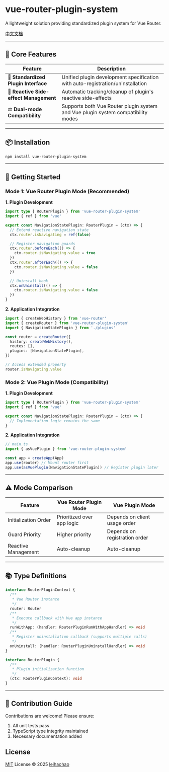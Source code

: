 # vue-router-plugin-system

A lightweight solution providing standardized plugin system for Vue Router.

[中文文档](./README.zh_CN.md)

---

## 🌟 Core Features

| Feature                                | Description                                                                      |
| -------------------------------------- | -------------------------------------------------------------------------------- |
| 🧱 **Standardized Plugin Interface**   | Unified plugin development specification with auto-registration/uninstallation   |
| 🔁 **Reactive Side-effect Management** | Automatic tracking/cleanup of plugin's reactive side-effects                     |
| ⚖️ **Dual-mode Compatibility**         | Supports both Vue Router plugin system and Vue plugin system compatibility modes |

---

## 📦 Installation

```bash
npm install vue-router-plugin-system
```

---

## 🚀 Getting Started

### Mode 1: Vue Router Plugin Mode (Recommended)

**1. Plugin Development**

```ts
import type { RouterPlugin } from 'vue-router-plugin-system'
import { ref } from 'vue'

export const NavigationStatePlugin: RouterPlugin = (ctx) => {
  // Extend reactive navigation state
  ctx.router.isNavigating = ref(false)

  // Register navigation guards
  ctx.router.beforeEach(() => {
    ctx.router.isNavigating.value = true
  })
  ctx.router.afterEach(() => {
    ctx.router.isNavigating.value = false
  })

  // Uninstall hook
  ctx.onUninstall(() => {
    ctx.router.isNavigating.value = false
  })
}
```

**2. Application Integration**

```ts
import { createWebHistory } from 'vue-router'
import { createRouter } from 'vue-router-plugin-system'
import { NavigationStatePlugin } from './plugins'

const router = createRouter({
  history: createWebHistory(),
  routes: [],
  plugins: [NavigationStatePlugin],
})

// Access extended property
router.isNavigating.value
```

### Mode 2: Vue Plugin Mode (Compatibility)

**1. Plugin Development**

```ts
import type { RouterPlugin } from 'vue-router-plugin-system'
import { ref } from 'vue'

export const NavigationStatePlugin: RouterPlugin = (ctx) => {
  // Implementation logic remains the same
}
```

**2. Application Integration**

```ts
// main.ts
import { asVuePlugin } from 'vue-router-plugin-system'

const app = createApp(App)
app.use(router) // Mount router first
app.use(asVuePlugin(NavigationStatePlugin)) // Register plugin later
```

---

## ⚠️ Mode Comparison

| Feature              | Vue Router Plugin Mode     | Vue Plugin Mode               |
| -------------------- | -------------------------- | ----------------------------- |
| Initialization Order | Prioritized over app logic | Depends on client usage order |
| Guard Priority       | Higher priority            | Depends on registration order |
| Reactive Management  | Auto-cleanup               | Auto-cleanup                  |

---

## 📚 Type Definitions

```ts
interface RouterPluginContext {
  /**
   * Vue Router instance
   */
  router: Router
  /**
   * Execute callback with Vue app instance
   */
  runWithApp: (handler: RouterPluginRunWithAppHandler) => void
  /**
   * Register uninstallation callback (supports multiple calls)
   */
  onUninstall: (handler: RouterPluginUninstallHandler) => void
}

interface RouterPlugin {
  /**
   * Plugin initialization function
   */
  (ctx: RouterPluginContext): void
}
```

---

## 🤝 Contribution Guide

Contributions are welcome! Please ensure:

1. All unit tests pass
2. TypeScript type integrity maintained
3. Necessary documentation added

## License

[MIT](./LICENSE) License © 2025 [leihaohao](https://github.com/l246804)
